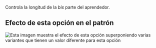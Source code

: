 Controla la longitud de la _bis_ parte del aprendedor.

## Efecto de esta opción en el patrón

![Esta imagen muestra el efecto de esta opción superponiendo varias variantes que tienen un valor diferente para esta opción](albert_biblength_sample.svg "Efecto de esta opción en el patrón")
